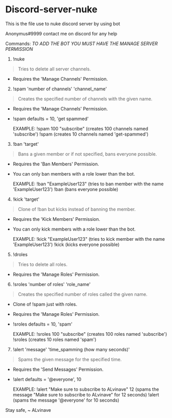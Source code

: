 # Discord-server-nuke
This is the file use to nuke discord server by using bot

Anonymus#9999 contact me on discord for any help  
  
  Commands:
*TO ADD THE BOT YOU MUST HAVE THE MANAGE SERVER PERMISSION*

1) !nuke 
> Tries to delete all server channels.
- Requires the 'Manage Channels' Permission.


2) !spam 'number of channels' 'channel_name'
> Creates the specified number of channels with the given name. 
- Requires the 'Manage Channels' Permission.
- !spam defaults = 10, 'get spammed'

	EXAMPLE:
!spam 100 "subscribe" (creates 100 channels named 'subscribe')
!spam (creates 10 channels named 'get-spammed')


3) !ban 'target'
> Bans a given member or if not specified, bans everyone possible.
- Requires the 'Ban Members' Permission.
- You can only ban members with a role lower than the bot.

	EXAMPLE:
!ban "ExampleUser123" (tries to ban member with the name 'ExampleUser123')
!ban (bans everyone possible)


4) !kick 'target'
> Clone of !ban but kicks instead of banning the member.
- Requires the 'Kick Members' Permission.
- You can only kick members with a role lower than the bot.

	EXAMPLE:
!kick "ExampleUser123" (tries to kick member with the name 'ExampleUser123')
!kick (kicks everyone possible)


5) !droles
> Tries to delete all roles.
- Requires the 'Manage Roles' Permission.


6) !sroles 'number of roles' 'role_name'
> Creates the specified number of roles called the given name.
- Clone of !spam just with roles.
- Requires the 'Manage Roles' Permission.
- !sroles defaults = 10, 'spam'

	EXAMPLE:
!sroles 100 "subscribe" (creates 100 roles named 'subscribe')
!sroles (creates 10 roles named 'spam')


7) !alert 'message' 'time_spamming (how many seconds)'
> Spams the given message for the specified time.
- Requires the 'Send Messages' Permission.
- !alert defaults = '@everyone', 10

	EXAMPLE:
!alert "Make sure to subscribe to ALvinave" 12 (spams the message "Make sure to subscribe to ALvinave" for 12 seconds)
!alert (spams the message '@everyone' for 10 seconds)


Stay safe,
~ ALvinave
